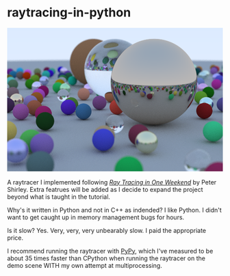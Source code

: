 # raytracing-in-python

![demo](https://github.com/SeanJxie/raytracing-in-python/blob/main/out.png)

A raytracer I implemented following [_Ray Tracing in One Weekend_](https://raytracing.github.io/books/RayTracingInOneWeekend.html) by Peter Shirley.
Extra featrues will be added as I decide to expand the project beyond what is taught in the tutorial.

Why's it written in Python and not in C++ as indended? I like Python. I didn't want to get caught up in memory management bugs for hours.

Is it slow? Yes. Very, very, very unbearably slow. I paid the appropriate price.

I recommend running the raytracer with [PyPy](https://www.pypy.org/), which I've measured to be about 35 times faster than CPython when running the raytracer on the demo scene WITH my own attempt at multiprocessing.

